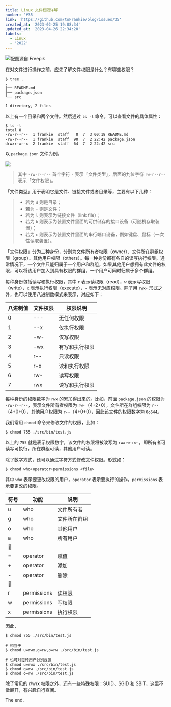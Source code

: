 ```yaml
---
title: Linux 文件权限详解
number: '#35'
link: 'https://github.com/toFrankie/blog/issues/35'
created_at: '2023-02-25 19:08:34'
updated_at: '2023-04-26 22:34:20'
labels:
  - Linux
  - '2022'
---
```

![配图源自 Freepik](https://upload-images.jianshu.io/upload_images/5128488-c27a89926d8748ca.jpeg?imageMogr2/auto-orient/strip%7CimageView2/2/w/1240)


在对文件进行操作之前，应先了解文件权限是什么？有哪些权限？

```shell
$ tree .
.
├── README.md
├── package.json
└── src

1 directory, 2 files
```

以上有一个目录和两个文件。然后通过 `ls -l` 命令，可以查看文件的具体属性：

```shell
$ ls -l
total 8
-rw-r--r--  1 frankie  staff   0  7  3 00:18 README.md
-rw-r--r--  1 frankie  staff  90  7  2 22:42 package.json
drwxr-xr-x  2 frankie  staff  64  7  2 22:42 src
```
以 `package.json` 文件为例，

![](https://upload-images.jianshu.io/upload_images/5128488-e5be7e4f6c26e8db.png?imageMogr2/auto-orient/strip%7CimageView2/2/w/1240)


> 其中 `-rw-r--r--` 首个字符 `-` 表示「文件类型」，后面的九位字符 `rw-r--r--` 表示「文件权限」。


「文件类型」用于表明它是文件、链接文件或者目录等，主要有以下几种：

> * 若为 `d` 则是目录；
> * 若为 `-` 则是文件；
> * 若为 `l` 则表示为链接文件（link file）；
> * 若为 `b` 则表示为装置文件里面的可供储存的接口设备（可随机存取装置）；
> * 若为 `c` 则表示为装置文件里面的串行端口设备，例如键盘、鼠标（一次性读取装置）。

「文件权限」分为三种身份，分别为文件所有者权限（owner）、文件所在群组权限（group）、其他用户权限（others）。每一种身份都有各自的读写执行权限。通常情况下，一个文件只能归属于一个用户和群组，如果其他用户想拥有此文件的权限，可以将该用户加入到具有权限的群组，一个用户可同时归属于多个群组。

每种身份包括读写和执行权限，其中 `r` 表示读权限（read），`w` 表示写权限（write），`x` 表示执行权限（execute），`-` 表示无对应权限。除了用 `rwx-` 形式之外，也可以使用八进制数模式来表示，对应如下：

| 八进制值 | 文件权限 | 权限说明 |
| --- | --- | --- |
| 0 | --- | 无任何权限 |
| 1 | --x | 仅执行权限 |
| 2 | -w- | 仅写权限 |
| 3 | -wx | 有写和执行权限 |
| 4 | r-- | 只读权限 |
| 5 | r-x | 读和执行权限 |
| 6 | rw- | 读写权限 |
| 7 | rwx | 读写和执行权限 |

每种身份的权限数字为 `rwx` 的累加得出来的。比如，前面 `package.json` 的权限为 `-rw-r--r--`，表示文件所有者权限为 `rw-`（4+2+0），文件所在群组权限为 `r--`（4+0+0），其他用户权限为 `r--`（4+0+0），因此该文件的权限数字为 `0o644`。

我们常用 `chmod` 命令来修改文件的权限，比如：

```shell
$ chmod 755 ./src/bin/test.js
```

以上的 `755` 就是表示权限数字，该文件的权限将被改写为 `rwxrw-rw-`，即所有者可读写可执行，所在群组可读，其他用户可读。

除了数字方式，还可以通过字符方式修改文件权限。形式如：

```shell
$ chmod who+operator+permissions <file>
```

其中 `who` 表示要更改权限的用户，`operator` 表示要执行的操作，`permissions` 表示要更改的权限。

| 符号 | 功能 | 说明 |
| --- | --- | --- |
| u | who | 文件所有者 |
| g | who | 文件所在群组 |
| o | who | 其他用户 |
| a | who | 所有用户 |
| 👻 | |
| = | operator | 赋值 |
| + | operator | 添加 |
| - | operator | 删除 |
| 👻 | |
| r | permissions | 读权限 |
| w | permissions | 写权限 |
| x | permissions | 执行权限 |

因此，

```shell
$ chmod 755 ./src/bin/test.js

# 相当于
$ chmod u=rwx,g=rw,o=rw ./src/bin/test.js

# 也可对每种用户分别设置
$ chmod u=rwx ./src/bin/test.js
$ chmod g=rw ./src/bin/test.js
$ chmod o=rw ./src/bin/test.js
```


除了常见的 r/w/x 权限之外，还有一些特殊权限：SUID、SGID 和 SBIT，这里不做展开，有兴趣自行查阅。

The end.

